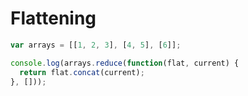 # Flattening
```javascript
var arrays = [[1, 2, 3], [4, 5], [6]];

console.log(arrays.reduce(function(flat, current) {
  return flat.concat(current);
}, []));
```
